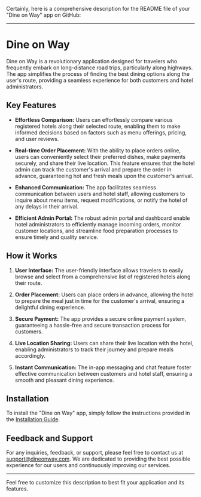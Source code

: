 Certainly, here is a comprehensive description for the README file of your "Dine on Way" app on GitHub:

---

# Dine on Way

Dine on Way is a revolutionary application designed for travelers who frequently embark on long-distance road trips, particularly along highways. The app simplifies the process of finding the best dining options along the user's route, providing a seamless experience for both customers and hotel administrators.

## Key Features

- **Effortless Comparison:** Users can effortlessly compare various registered hotels along their selected route, enabling them to make informed decisions based on factors such as menu offerings, pricing, and user reviews.

- **Real-time Order Placement:** With the ability to place orders online, users can conveniently select their preferred dishes, make payments securely, and share their live location. This feature ensures that the hotel admin can track the customer's arrival and prepare the order in advance, guaranteeing hot and fresh meals upon the customer's arrival.

- **Enhanced Communication:** The app facilitates seamless communication between users and hotel staff, allowing customers to inquire about menu items, request modifications, or notify the hotel of any delays in their arrival.

- **Efficient Admin Portal:** The robust admin portal and dashboard enable hotel administrators to efficiently manage incoming orders, monitor customer locations, and streamline food preparation processes to ensure timely and quality service.

## How it Works

1. **User Interface:** The user-friendly interface allows travelers to easily browse and select from a comprehensive list of registered hotels along their route.

2. **Order Placement:** Users can place orders in advance, allowing the hotel to prepare the meal just in time for the customer's arrival, ensuring a delightful dining experience.

3. **Secure Payment:** The app provides a secure online payment system, guaranteeing a hassle-free and secure transaction process for customers.

4. **Live Location Sharing:** Users can share their live location with the hotel, enabling administrators to track their journey and prepare meals accordingly.

5. **Instant Communication:** The in-app messaging and chat feature foster effective communication between customers and hotel staff, ensuring a smooth and pleasant dining experience.

## Installation

To install the "Dine on Way" app, simply follow the instructions provided in the [Installation Guide](link-to-installation-guide).

## Feedback and Support

For any inquiries, feedback, or support, please feel free to contact us at [support@dineonway.com](mailto:support@dineonway.com). We are dedicated to providing the best possible experience for our users and continuously improving our services.

---

Feel free to customize this description to best fit your application and its features.
